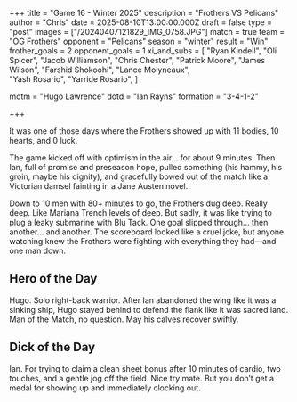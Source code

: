 +++ 
title = "Game 16 - Winter 2025"
description = "Frothers VS Pelicans"
author = "Chris"
date = 2025-08-10T13:00:00.000Z
draft = false
type = "post"
images = ["/20240407121829_IMG_0758.JPG"]
match = true
team = "OG Frothers"
opponent = "Pelicans"
season = "winter"
result = "Win"
frother_goals = 2
opponent_goals = 1
xi_and_subs = [
 "Ryan Kindell",
 "Oli Spicer",
 "Jacob Williamson",
 "Chris Chester",
 "Patrick Moore",
"James Wilson", 
 "Farshid Shokoohi", 
 "Lance Molyneaux",  
"Yash Rosario",
"Yarride Rosario",
]

motm = "Hugo Lawrence"
dotd = "Ian Rayns"
formation = "3-4-1-2"

+++

It was one of those days where the Frothers showed up with 11 bodies, 10 hearts, and 0 luck.

The game kicked off with optimism in the air… for about 9 minutes. Then Ian, full of promise and preseason hope, pulled something (his hammy, his groin, maybe his dignity), and gracefully bowed out of the match like a Victorian damsel fainting in a Jane Austen novel.

Down to 10 men with 80+ minutes to go, the Frothers dug deep. Really deep. Like Mariana Trench levels of deep.
But sadly, it was like trying to plug a leaky submarine with Blu Tack. One goal slipped through… then another… and another.
The scoreboard looked like a cruel joke, but anyone watching knew the Frothers were fighting with everything they had—and one man down.

## Hero of the Day

Hugo. Solo right-back warrior. After Ian abandoned the wing like it was a sinking ship, Hugo stayed behind to defend the flank like it was sacred land. Man of the Match, no question. May his calves recover swiftly.

## Dick of the Day

Ian. For trying to claim a clean sheet bonus after 10 minutes of cardio, two touches, and a gentle jog off the field.
Nice try mate. But you don’t get a medal for showing up and immediately clocking out.